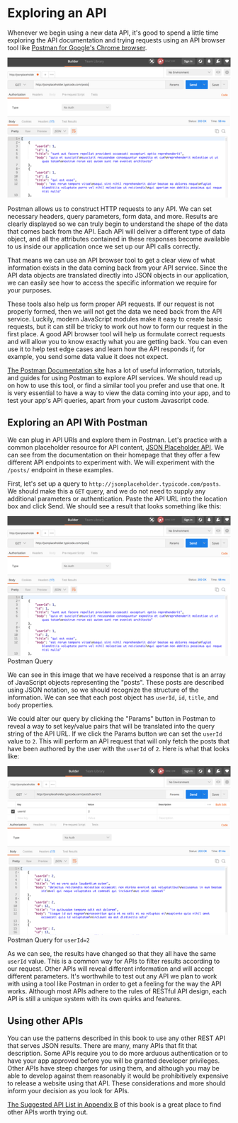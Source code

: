 # Exploring an API
Whenever we begin using a new data API, it's good to spend a little time exploring the API documentation and trying requests using an API browser tool like [Postman for Google's Chrome browser](https://chrome.google.com/webstore/detail/postman/fhbjgbiflinjbdggehcddcbncdddomop?hl=en).

![Postman for Google Chrome Interface](img/postman1.png)

Postman allows us to construct HTTP requests to any API. We can set necessary headers, query parameters, form data, and more. Results are clearly displayed so we can truly begin to understand the shape of the data that comes back from the API. Each API will deliver a different type of data object, and all the attributes contained in these responses become available to us inside our application once we set up our API calls correctly. 

That means we can use an API browser tool to get a clear view of what information exists in the data coming back from your API service. Since the API data objects are translated directly into JSON objects in our application, we can easily see how to access the specific information we require for your purposes. 

These tools also help us form proper API requests. If our request is not properly formed, then we will not get the data we need back from the API service. Luckily, modern JavaScript modules make it easy to create basic requests, but it can still be tricky to work out how to form our request in the first place. A good API browser tool will help us formulate correct requests and will allow you to know exactly what you are getting back. You can even use it to help test edge cases and learn how the API responds if, for example, you send some data value it does not expect.

[The Postman Documentation site](https://www.getpostman.com/docs) has a lot of useful information, tutorials, and guides for using Postman to explore API services. We should read up on how to use this tool, or find a similar tool you prefer and use that one. It is very essential to have a way to view the data coming into your app, and to test your app's API queries, apart from your custom Javascript code.

## Exploring an API With Postman
We can plug in API URls and explore them in Postman. Let's practice with a common placeholder resource for API content, [JSON Placeholder API](http://jsonplaceholder.typicode.com/). We can see from the documentation on their homepage that they offer a few different API endpoints to experiment with. We will experiment with the `/posts/` endpoint in these examples.

First, let's set up a query to `http://jsonplaceholder.typicode.com/posts`. We should make this a `GET` query, and we do not need to supply any additional parameters or authentication. Paste the API URL into the location box and click Send. We should see a result that looks something like this:

![Postman Query](/img/postman1.png)
<br>Postman Query

We can see in this image that we have received a response that is an array of JavaScript objects representing the "posts". These posts are described using JSON notation, so we should recognize the structure of the information. We can see that each post object has `userId`, `id`, `title`, and `body` properties. 

We could alter our query by clicking the "Params" button in Postman to reveal a way to set key/value pairs that will be translated into the query string of the API URL. If we click the Params button we can set the `userId` value to `2`. This will perform an API request that will only fetch the posts that have been authored by the user with the `userId` of `2`. Here is what that looks like:

![Postman Query for userId 2](/img/postman2.png)
<br>Postman Query for `userId=2`

As we can see, the results have changed so that they all have the same `userId` value. This is a common way for APIs to filter results according to our request. Other APIs will reveal different information and will accept different parameters. It's worthwhile to test out any API we plan to work with using a tool like Postman in order to get a feeling for the way the API works. Although most APIs adhere to the rules of RESTful API design, each API is still a unique system with its own quirks and features.

## Using other APIs
You can use the patterns described in this book to use any other REST API that serves JSON results. There are many, many APIs that fit that description. Some APIs require you to do more arduous authentication or to have your app approved before you will be granted developer privileges. Other APIs have steep charges for using them, and although you may be able to develop against them reasonably it would be prohibitively expensive to release a website using that API. These considerations and more should inform your decision as you look for APIs.

[The Suggested API List in Appendix B](/appendices/appendix-b-api-suggestions.md) of this book is a great place to find other APIs worth trying out.


